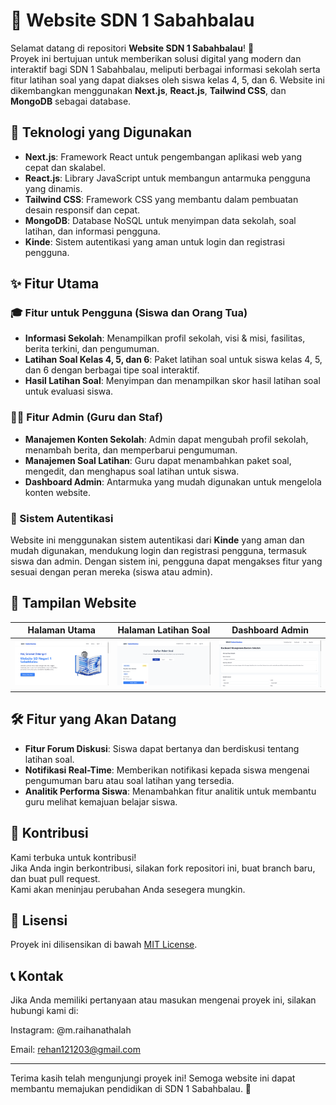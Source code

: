 # 🏫 Website SDN 1 Sabahbalau

Selamat datang di repositori **Website SDN 1 Sabahbalau**! 🎉  
Proyek ini bertujuan untuk memberikan solusi digital yang modern dan interaktif bagi SDN 1 Sabahbalau, meliputi berbagai informasi sekolah serta fitur latihan soal yang dapat diakses oleh siswa kelas 4, 5, dan 6. Website ini dikembangkan menggunakan **Next.js**, **React.js**, **Tailwind CSS**, dan **MongoDB** sebagai database.

## 🚀 Teknologi yang Digunakan

- **Next.js**: Framework React untuk pengembangan aplikasi web yang cepat dan skalabel.
- **React.js**: Library JavaScript untuk membangun antarmuka pengguna yang dinamis.
- **Tailwind CSS**: Framework CSS yang membantu dalam pembuatan desain responsif dan cepat.
- **MongoDB**: Database NoSQL untuk menyimpan data sekolah, soal latihan, dan informasi pengguna.
- **Kinde**: Sistem autentikasi yang aman untuk login dan registrasi pengguna.

## ✨ Fitur Utama

### 🎓 Fitur untuk Pengguna (Siswa dan Orang Tua)
- **Informasi Sekolah**: Menampilkan profil sekolah, visi & misi, fasilitas, berita terkini, dan pengumuman.
- **Latihan Soal Kelas 4, 5, dan 6**: Paket latihan soal untuk siswa kelas 4, 5, dan 6 dengan berbagai tipe soal interaktif.
- **Hasil Latihan Soal**: Menyimpan dan menampilkan skor hasil latihan soal untuk evaluasi siswa.

### 👨‍🏫 Fitur Admin (Guru dan Staf)
- **Manajemen Konten Sekolah**: Admin dapat mengubah profil sekolah, menambah berita, dan memperbarui pengumuman.
- **Manajemen Soal Latihan**: Guru dapat menambahkan paket soal, mengedit, dan menghapus soal latihan untuk siswa.
- **Dashboard Admin**: Antarmuka yang mudah digunakan untuk mengelola konten website.

### 🔐 Sistem Autentikasi
Website ini menggunakan sistem autentikasi dari **Kinde** yang aman dan mudah digunakan, mendukung login dan registrasi pengguna, termasuk siswa dan admin. Dengan sistem ini, pengguna dapat mengakses fitur yang sesuai dengan peran mereka (siswa atau admin).

## 📸 Tampilan Website

| Halaman Utama | Halaman Latihan Soal | Dashboard Admin |
| ------------- | -------------------- | --------------- |
| ![Home](./public/assets/Home.png) | ![Quiz](./public/assets/Quiz.png) | ![Admin Dashboard](./public/assets/Dashboard.png) |

## 🛠️ Fitur yang Akan Datang

- **Fitur Forum Diskusi**: Siswa dapat bertanya dan berdiskusi tentang latihan soal.
- **Notifikasi Real-Time**: Memberikan notifikasi kepada siswa mengenai pengumuman baru atau soal latihan yang tersedia.
- **Analitik Performa Siswa**: Menambahkan fitur analitik untuk membantu guru melihat kemajuan belajar siswa.

## 🤝 Kontribusi

Kami terbuka untuk kontribusi!  
Jika Anda ingin berkontribusi, silakan fork repositori ini, buat branch baru, dan buat pull request.  
Kami akan meninjau perubahan Anda sesegera mungkin.

## 📄 Lisensi

Proyek ini dilisensikan di bawah [MIT License](./LICENSE).

## 📞 Kontak

Jika Anda memiliki pertanyaan atau masukan mengenai proyek ini, silakan hubungi kami di:

Instagram: @m.raihanathalah

Email: rehan121203@gmail.com
<!-- - **Email**: sdn1sabahbalau@example.com -->
<!-- - **Website**: [https://sdn1sabahbalau.example.com](https://sdn1sabahbalau.example.com) -->

---

Terima kasih telah mengunjungi proyek ini! Semoga website ini dapat membantu memajukan pendidikan di SDN 1 Sabahbalau. 🚀
